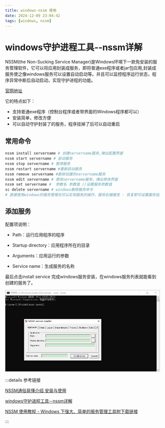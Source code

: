 ```yaml
---
title: windows-nssm 使用
date: 2024-12-09 23:04:42
tags: [windows, nssm]
---
```

# windows守护进程工具--nssm详解
NSSM(the Non-Sucking Service Manager)是Windows环境下一款免安装的服务管理软件，它可以将应用封装成服务，即将普通exe程序或者jar包应用,封装成服务使之像windows服务可以设置自动启动等。并且可以监控程序运行状态，程序异常中断后自动启动，实现守护进程的功能。


[官网地址](https://nssm.cc/)



它的特点如下：

- 支持普通exe程序（控制台程序或者带界面的Windows程序都可以）
- 安装简单，修改方便
- 可以自动守护封装了的服务，程序挂掉了后可以自动重启

## 常用命令
```bash
nssm install servername # 创建servername服务,弹出配置界面
nssm start servername # 启动服务
nssm stop servername # 暂停服务
nssm restart servername #重新启动服务
nssm remove servername #删除创建的servername服务
nssm edit servername # 更改servername服务，弹出修改界面
nssm set servername #  参数名 参数值 //设置服务参数值
sc delete servername # windows删除服务命令
# 直接使用windows的服务管理也可以实现服务的操作，服务右键属性 - 恢复即可设置服务挂掉重启等内容。
```


## 添加服务

配置项说明：
- Path：运行应用程序的程序

- Startup directory：应用程序所在的目录

- Arguments：应用运行的参数

- Service name：生成服务的名称

最后点击install service 完成windows服务安装，在windows服务列表就能看到创建的服务了。

![nssm-1.png](../public/nssm-1.png)

:::details 参考链接

[NSSM通俗易懂介绍,安装与使用](https://blog.csdn.net/raojiaxing_/article/details/125291372)

[windows守护进程工具--nssm详解](https://www.cnblogs.com/fps2tao/p/16433588.html)

[NSSM 使用教程 - Windows 下强大、简单的服务管理工具附下载链接](https://www.mumudroid.com/topic_detail/0162.html)

:::